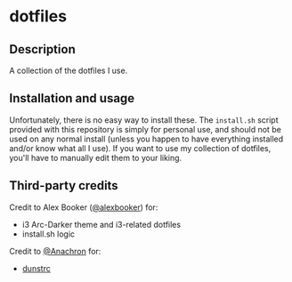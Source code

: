 # dotfiles

## Description
A collection of the dotfiles I use.

## Installation and usage
Unfortunately, there is no easy way to install these. The `install.sh` script provided with this repository is simply for personal use, and should not be used on any normal install (unless you happen to have everything installed and/or know what all I use). If you want to use my collection of dotfiles, you'll have to manually edit them to your liking.

## Third-party credits
Credit to Alex Booker ([@alexbooker](https://github.com/alexbooker)) for:

- i3 Arc-Darker theme and i3-related dotfiles
- install.sh logic

Credit to [@Anachron](https://github.com/Anachron) for:

- [dunstrc](/.config/dunst/dunstrc)
